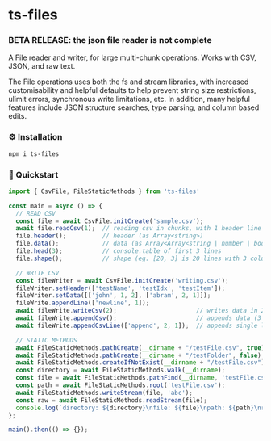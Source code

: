 # ts-files
### BETA RELEASE: the json file reader is not complete
A File reader and writer, for large multi-chunk operations. Works with CSV, JSON, and raw text.

The File operations uses both the fs and stream libraries, with increased customisability and helpful defaults to help prevent string size restrictions, ulimit errors, synchronous write limitations, etc. In addition, many helpful features include JSON structure searches, type parsing, and column based edits.
### ⚙️ Installation
```sh
npm i ts-files
```
### 🚀 Quickstart
```ts
import { CsvFile, FileStaticMethods } from 'ts-files'

const main = async () => {
  // READ CSV
  const file = await CsvFile.initCreate('sample.csv');
  await file.readCsv(1);  // reading csv in chunks, with 1 header line
  file.header();          // header (as Array<string>)
  file.data();            // data (as Array<Array<string | number | boolean>>)
  file.head(3);           // console.table of first 3 lines
  file.shape();           // shape (eg. [20, 3] is 20 lines with 3 columns)

  // WRITE CSV
  const fileWriter = await CsvFile.initCreate('writing.csv');
  fileWriter.setHeader(['testName', 'testIdx', 'testItem']);
  fileWriter.setData([['john', 1, 2], ['abram', 2, 1]]);
  fileWrite.appendLine(['newline', 1]);
  await fileWrite.writeCsv(2);                      // writes data in 2 chunks
  await fileWrite.appendCsv();                      // appends data (3 lines)
  await fileWrite.appendCsvLine(['append', 2, 1]);  // appends single line

  // STATIC METHODS
  await FileStaticMethods.pathCreate(__dirname + "/testFile.csv", true);
  await FileStaticMethods.pathCreate(__dirname + "/testFolder", false);
  await FileStaticMethods.createIfNotExist(__dirname + "/testFile.csv");
  const directory = await FileStaticMethods.walk(__dirname);
  const file = await FileStaticMethods.pathFind(__dirname, 'testFile.csv');
  const path = await FileStaticMethods.root('testFile.csv');
  await FileStaticMethods.writeStream(file, 'abc');
  const raw = await FileStaticMethods.readStream(file);
  console.log(`directory: ${directory}\nfile: ${file}\npath: ${path}\nraw: ${raw}`);
};

main().then(() => {});
```
